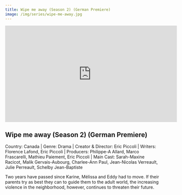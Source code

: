 ```yaml
---
title: Wipe me away (Season 2) (German Premiere)
image: /img/series/wipe-me-away.jpg
---
```

<iframe width="560" height="315" src="https://player.vimeo.com/video/831267978?h=3f87830afa" frameborder="0" allow="accelerometer; autoplay; encrypted-media; gyroscope; picture-in-picture" allowfullscreen></iframe>

## Wipe me away (Season 2) (German Premiere)
Country: Canada | Genre: Drama | Creator & Director: Eric Piccoli | Writers: Florence Lafond, Eric Piccoli | Producers: Philippe-A Allard, Marco Frascarelli, Mathieu Paiement, Eric Piccoli | Main Cast: Sarah-Maxine Racicot, Malik Gervais-Aubourg, Charlee-Ann Paul, Jean-Nicolas Verreault, Julie Perreault, Schelby Jean-Baptiste

Two years have passed since Karine, Mélissa and Eddy had to move. If their parents try as best they can to guide them to the adult world, the increasing violence in the neighborhood, however, continues to threaten their future.
